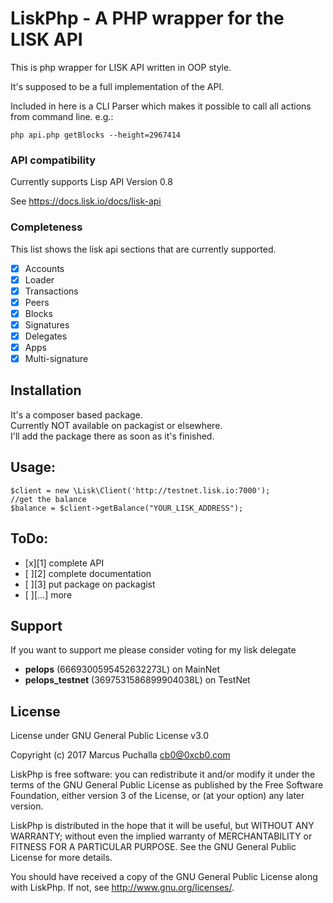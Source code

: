 # LiskPhp - A PHP wrapper for the LISK API

This is php wrapper for LISK API written in OOP style.

It's supposed to be a full implementation of the API.

Included in here is a CLI Parser which makes it possible to call all actions from command line.
e.g.:
```
php api.php getBlocks --height=2967414
```

### API compatibility

Currently supports Lisp API Version 0.8

See https://docs.lisk.io/docs/lisk-api

### Completeness

This list shows the lisk api sections that are currently supported.

- [x] Accounts
- [x] Loader
- [x] Transactions
- [x] Peers
- [x] Blocks
- [x] Signatures
- [x] Delegates
- [x] Apps
- [x] Multi-signature

## Installation

It's a composer based package. \
Currently NOT available on packagist or elsewhere.\
I'll add the package there as soon as it's finished.

## Usage:

```
$client = new \Lisk\Client('http://testnet.lisk.io:7000');
//get the balance 
$balance = $client->getBalance("YOUR_LISK_ADDRESS");

```

## ToDo:

- [x][1] complete API
- [ ][2] complete documentation
- [ ][3] put package on packagist
- [ ][...] more

## Support

If you want to support me please consider voting for my lisk delegate
- **pelops** (6669300595452632273L) on MainNet
- **pelops_testnet** (3697531586899904038L) on TestNet


## License

License under GNU General Public License v3.0

Copyright (c) 2017  Marcus Puchalla <cb0@0xcb0.com>

LiskPhp is free software: you can redistribute it and/or modify
it under the terms of the GNU General Public License as published by
the Free Software Foundation, either version 3 of the License, or
(at your option) any later version.

LiskPhp is distributed in the hope that it will be useful,
but WITHOUT ANY WARRANTY; without even the implied warranty of
MERCHANTABILITY or FITNESS FOR A PARTICULAR PURPOSE.  See the
GNU General Public License for more details.

You should have received a copy of the GNU General Public License
along with LiskPhp.  If not, see <http://www.gnu.org/licenses/>.
